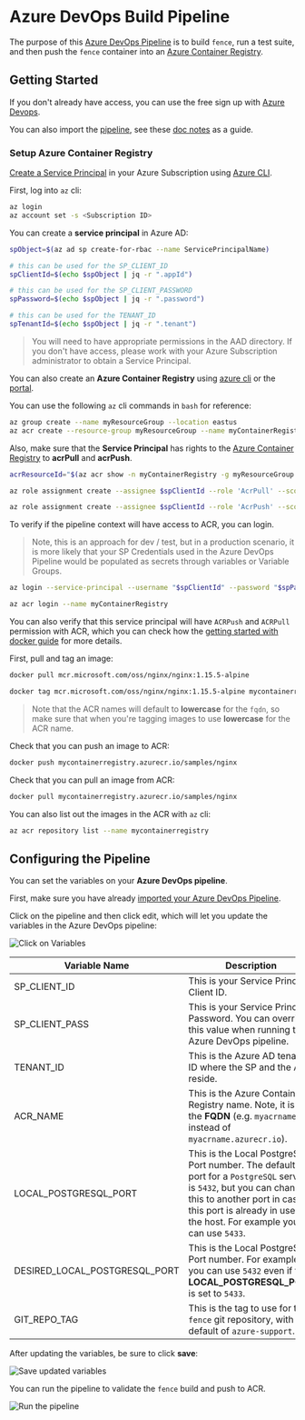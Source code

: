 # Azure DevOps Build Pipeline

The purpose of this [Azure DevOps Pipeline](../../azure-devops-pipeline.yaml) is to build `fence`, run a test suite, and then push the `fence` container into an [Azure Container Registry](https://learn.microsoft.com/en-us/azure/container-registry/container-registry-get-started-portal).

## Getting Started

If you don't already have access, you can use the free sign up with [Azure Devops](https://learn.microsoft.com/en-us/azure/devops/pipelines/get-started/pipelines-sign-up?view=azure-devops).

You can also import the [pipeline](../../azure-devops-pipeline.yaml), see these [doc notes](https://learn.microsoft.com/en-us/azure/devops/pipelines/get-started/clone-import-pipeline?view=azure-devops&tabs=yaml#export-and-import-a-pipeline) as a guide.

### Setup Azure Container Registry

[Create a Service Principal](https://learn.microsoft.com/en-us/cli/azure/create-an-azure-service-principal-azure-cli#password-based-authentication) in your Azure Subscription using [Azure CLI](https://learn.microsoft.com/en-us/cli/azure/install-azure-cli).

First, log into `az` cli:

```bash
az login
az account set -s <Subscription ID>
```

You can create a **service principal** in Azure AD:

```bash
spObject=$(az ad sp create-for-rbac --name ServicePrincipalName)

# this can be used for the SP_CLIENT_ID
spClientId=$(echo $spObject | jq -r ".appId")

# this can be used for the SP_CLIENT_PASSWORD
spPassword=$(echo $spObject | jq -r ".password")

# this can be used for the TENANT_ID
spTenantId=$(echo $spObject | jq -r ".tenant")
```

> You will need to have appropriate permissions in the AAD directory.  If you don't have access, please work with your Azure Subscription administrator to obtain a Service Principal.

You can also create an **Azure Container Registry** using [azure cli](https://learn.microsoft.com/en-us/azure/container-registry/container-registry-get-started-azure-cli) or the [portal](https://learn.microsoft.com/en-us/azure/container-registry/container-registry-get-started-portal).

You can use the following `az` cli commands in `bash` for reference:

```bash
az group create --name myResourceGroup --location eastus
az acr create --resource-group myResourceGroup --name myContainerRegistry --sku Basic
```

Also, make sure that the **Service Principal** has rights to the [Azure Container Registry](https://learn.microsoft.com/en-us/azure/container-registry/container-registry-roles?tabs=azure-cli) to **acrPull** and **acrPush**.

```bash
acrResourceId="$(az acr show -n myContainerRegistry -g myResourceGroup --query "id" -o tsv)"

az role assignment create --assignee $spClientId --role 'AcrPull' --scope $acrResourceId

az role assignment create --assignee $spClientId --role 'AcrPush' --scope $acrResourceId
```

To verify if the pipeline context will have access to ACR, you can login.

> Note, this is an approach for dev / test, but in a production scenario, it is more likely that your SP Credentials used in the Azure DevOps Pipeline would be populated as secrets through variables or Variable Groups.

```bash
az login --service-principal --username "$spClientId" --password "$spPassword" --tenant "$spTenantId"

az acr login --name myContainerRegistry
```

You can also verify that this service principal will have `ACRPush` and `ACRPull` permission with ACR, which you can check how the [getting started with docker guide](https://learn.microsoft.com/en-us/azure/container-registry/container-registry-get-started-docker-cli?tabs=azure-cli) for more details.

First, pull and tag an image:

```bash
docker pull mcr.microsoft.com/oss/nginx/nginx:1.15.5-alpine

docker tag mcr.microsoft.com/oss/nginx/nginx:1.15.5-alpine mycontainerregistry.azurecr.io/samples/nginx
```

> Note that the ACR names will default to **lowercase** for the `fqdn`, so make sure that when you're tagging images to use **lowercase** for the ACR name.

Check that you can push an image to ACR:

```bash
docker push mycontainerregistry.azurecr.io/samples/nginx
```

Check that you can pull an image from ACR:

```bash
docker pull mycontainerregistry.azurecr.io/samples/nginx
```

You can also list out the images in the ACR with `az` cli:

```bash
az acr repository list --name mycontainerregistry
```

## Configuring the Pipeline

You can set the variables on your **Azure DevOps pipeline**.

First, make sure you have already [imported your Azure DevOps Pipeline](https://learn.microsoft.com/en-us/azure/devops/pipelines/get-started/clone-import-pipeline?view=azure-devops&tabs=yaml#export-and-import-a-pipeline).

Click on the pipeline and then click edit, which will let you update the variables in the Azure DevOps pipeline:

![Click on Variables](azure_devops_pipeline_config_1.png)

Variable Name | Description
------ | ------
SP_CLIENT_ID | This is your Service Principal Client ID.
SP_CLIENT_PASS | This is your Service Principal Password.  You can override this value when running the Azure DevOps pipeline.
TENANT_ID | This is the Azure AD tenant ID where the SP and the ACR reside.
ACR_NAME | This is the Azure Container Registry name.  Note, it is not the **FQDN** (e.g. `myacrname` instead of `myacrname.azurecr.io`).
LOCAL_POSTGRESQL_PORT | This is the Local PostgreSQL Port number.  The default port for a `PostgreSQL` server is `5432`, but you can change this to another port in case this port is already in use on the host. For example you can use `5433`.
DESIRED_LOCAL_POSTGRESQL_PORT | This is the Local PostgreSQL Port number.  For example you can use `5432` even if the **LOCAL_POSTGRESQL_PORT** is set to `5433`.
GIT_REPO_TAG | This is the tag to use for the `fence` git repository, with a default of `azure-support`.

After updating the variables, be sure to click **save**:

![Save updated variables](azure_devops_pipeline_config_2.png)

You can run the pipeline to validate the `fence` build and push to ACR.

![Run the pipeline](azure_devops_pipeline_config_3.png)
